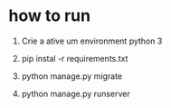 # how to run 

1. Crie a ative um environment python 3 

2. pip instal -r requirements.txt

3. python manage.py migrate

4. python manage.py runserver

